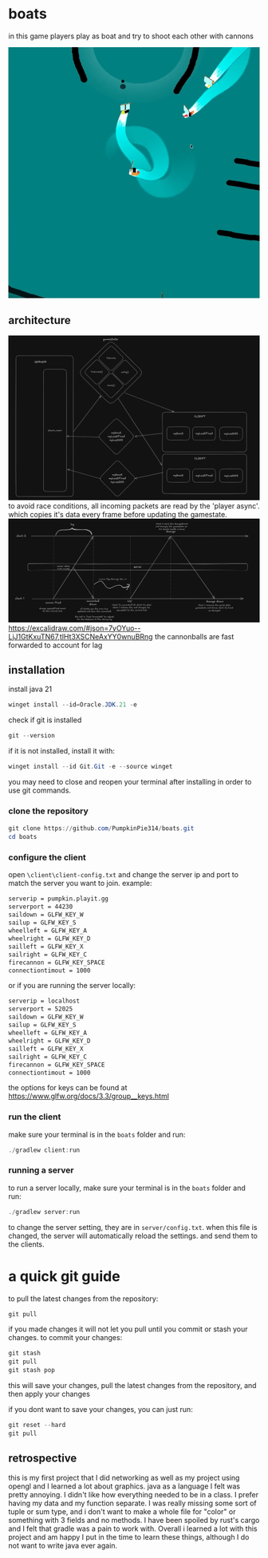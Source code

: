 # boats
in this game players play as boat and try to shoot each other with cannons

![gameplay screenshot](gameplay-screenshot.png)
## architecture

![architecture](architecture.png)
to avoid race conditions, all incoming packets are read by the 'player async'. which copies it's data every frame before updating the gamestate. 
![cannon diagram](cannon-diagram.png)
https://excalidraw.com/#json=7yOYuo--LjJ1GtKxuTN67,tlHt3XSCNeAxYY0wnuBRng
the cannonballs are fast forwarded to account for lag 

## installation

install java 21
```powershell
winget install --id=Oracle.JDK.21 -e
```
check if git is installed
```powershell
git --version
```
if it is not installed, install it with:
```powershell
winget install --id Git.Git -e --source winget
```
you may need to close and reopen your terminal after installing in order to use git commands.
### clone the repository
```powershell
git clone https://github.com/PumpkinPie314/boats.git
cd boats
```
### configure the client
open `\client\client-config.txt` and change the server ip and port to match the server you want to join.
example:
```
serverip = pumpkin.playit.gg
serverport = 44230
saildown = GLFW_KEY_W
sailup = GLFW_KEY_S
wheelleft = GLFW_KEY_A
wheelright = GLFW_KEY_D
sailleft = GLFW_KEY_X
sailright = GLFW_KEY_C
firecannon = GLFW_KEY_SPACE
connectiontimout = 1000
```
or if you are running the server locally:
```
serverip = localhost
serverport = 52025
saildown = GLFW_KEY_W
sailup = GLFW_KEY_S
wheelleft = GLFW_KEY_A
wheelright = GLFW_KEY_D
sailleft = GLFW_KEY_X
sailright = GLFW_KEY_C
firecannon = GLFW_KEY_SPACE
connectiontimout = 1000
```
the options for keys can be found at https://www.glfw.org/docs/3.3/group__keys.html
### run the client
make sure your terminal is in the `boats` folder and run:
```powershell
./gradlew client:run
```
### running a server
to run a server locally, make sure your terminal is in the `boats` folder and run:
```powershell
./gradlew server:run
```
to change the server setting, they are in `server/config.txt`. when this file is changed, the server will automatically reload the settings. and send them to the clients.


# a quick git guide
to pull the latest changes from the repository:
```powershell
git pull
```
if you made changes it will not let you pull until you commit or stash your changes.
to commit your changes:
```powershell
git stash
git pull
git stash pop
```
this will save your changes, pull the latest changes from the repository, and then apply your changes

if you dont want to save your changes, you can just run:
```powershell
git reset --hard
git pull
```
## retrospective
this is my first project that I did networking as well as my project using opengl and I learned a lot about graphics.
java as a language I felt was pretty annoying. I didn't like how everything needed to be in a class. I prefer having my data and my function separate.
I was really missing some sort of tuple or sum type, and i don't want to make a whole file for "color" or something with 3 fields and no methods.
I have been spoiled by rust's cargo and I felt that gradle was a pain to work with.
Overall i learned a lot with this project and am happy I put in the time to learn these things, although I do not want to write java ever again.